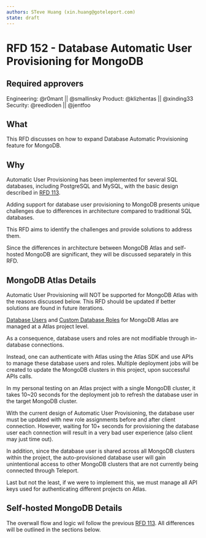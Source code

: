 ```yaml
---
authors: STeve Huang (xin.huang@goteleport.com)
state: draft
---
```


# RFD 152 - Database Automatic User Provisioning for MongoDB

## Required approvers

Engineering: @r0mant || @smallinsky
Product: @klizhentas || @xinding33
Security: @reedloden || @jentfoo

## What

This RFD discusses on how to expand Database Automatic Provisioning feature for
MongoDB.

## Why

Automatic User Provisioning has been implemented for several SQL databases,
including PostgreSQL and MySQL, with the basic design described in [RFD
113](https://github.com/gravitational/teleport/blob/master/rfd/0113-automatic-database-users.md).

Adding support for database user provisioning to MongoDB presents unique
challenges due to differences in architecture compared to traditional SQL
databases.

This RFD aims to identify the challenges and provide solutions to address them.

Since the differences in architecture between MongoDB Atlas and self-hosted
MongoDB are significant, they will be discussed separately in this RFD.

## MongoDB Atlas Details

Automatic User Provisioning will NOT be supported for MongoDB Atlas with the
reasons discussed below. This RFD should be updated if better solutions are
found in future iterations.

[Database
Users](https://www.mongodb.com/docs/atlas/security-add-mongodb-users/) and
[Custom Database
Roles](https://www.mongodb.com/docs/atlas/security-add-mongodb-roles/) for
MongoDB Atlas are managed at a Atlas project level.

As a consequence, database users and roles are not modifiable through
in-database connections.

Instead, one can authenticate with Atlas using the Atlas SDK and use APIs to
manage these database users and roles. Multiple deployment jobs will be created
to update the MongoDB clusters in this project, upon successful APIs calls.

In my personal testing on an Atlas project with a single MongoDB cluster, it
takes 10~20 seconds for the deployment job to refresh the database user in the
target MongoDB cluster.

With the current design of Automatic User Provisioning, the database user must
be updated with new role assignments before and after client connection.
However, waiting for 10+ seconds for provisioning the database user each
connection will result in a very bad user experience (also client may just time
out).

In addition, since the database user is shared across all MongoDB clusters
within the project, the auto-provisioned database user will gain unintentional
access to other MongoDB clusters that are not currently being connected through
Teleport.

Last but not the least, if we were to implement this, we must manage all API
keys used for authenticating different projects on Atlas.

## Self-hosted MongoDB Details

The overwall flow and logic wil follow the previous [RFD
113](https://github.com/gravitational/teleport/blob/master/rfd/0113-automatic-database-users.md).
All differences will be outlined in the sections below.
